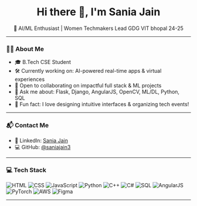 <h1 align="center">Hi there 👋, I'm Sania Jain</h1>

<p align="center">
  🚀 AI/ML Enthusiast | Women Techmakers Lead GDG VIT bhopal 24-25
</p>

---

### 👩‍🎓 About Me

- 🎓 B.Tech CSE Student  
- 🛠️ Currently working on: AI-powered real-time apps & virtual experiences  
- 🤝 Open to collaborating on impactful full stack & ML projects  
- 💬 Ask me about: Flask, Django, AngularJS, OpenCV, ML/DL, Python, SQL  
- 🎨 Fun fact: I love designing intuitive interfaces & organizing tech events!

---

### 📬 Contact Me

- 🔗 LinkedIn: [Sania Jain](https://linkedin.com/in/sania-jain)  
- 💻 GitHub: [@saniajain3](https://github.com/saniajain3)

---

### 💻 Tech Stack

![HTML](https://img.shields.io/badge/HTML-E34F26?style=for-the-badge&logo=html5&logoColor=white)
![CSS](https://img.shields.io/badge/CSS-1572B6?style=for-the-badge&logo=css3&logoColor=white)
![JavaScript](https://img.shields.io/badge/JavaScript-F7DF1E?style=for-the-badge&logo=javascript&logoColor=black)
![Python](https://img.shields.io/badge/Python-3776AB?style=for-the-badge&logo=python&logoColor=white)
![C++](https://img.shields.io/badge/C++-00599C?style=for-the-badge&logo=cplusplus&logoColor=white)
![C#](https://img.shields.io/badge/C%23-239120?style=for-the-badge&logo=c-sharp&logoColor=white)
![SQL](https://img.shields.io/badge/SQL-003B57?style=for-the-badge&logo=mysql&logoColor=white)
![AngularJS](https://img.shields.io/badge/AngularJS-E23237?style=for-the-badge&logo=angularjs&logoColor=white)
![PyTorch](https://img.shields.io/badge/PyTorch-EE4C2C?style=for-the-badge&logo=pytorch&logoColor=white)
![AWS](https://img.shields.io/badge/AWS-232F3E?style=for-the-badge&logo=amazon-aws)
![Figma](https://img.shields.io/badge/Figma-F24E1E?style=for-the-badge&logo=figma&logoColor=white)

---

